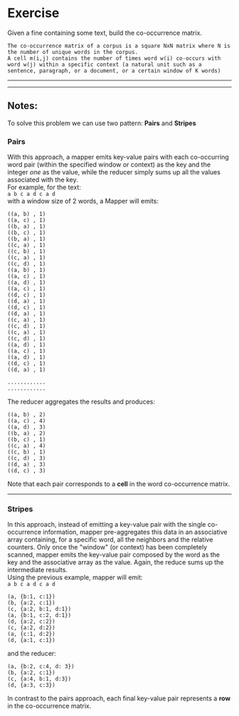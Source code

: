 # Exercise #
Given a fine containing some text, build the co-occurrence matrix.

    The co-occurrence matrix of a corpus is a square NxN matrix where N is the number of unique words in the corpus.
    A cell m(i,j) contains the number of times word w(i) co-occurs with word w(j) within a specific context (a natural unit such as a sentence, paragraph, or a document, or a certain window of K words)

- - - -
- - - -

## Notes: ##
To solve this problem we can use two pattern: **Pairs** and **Stripes**

### Pairs ###
With this approach, a mapper emits key-value pairs with each co-occurring word pair (within the specified window or context) as the key and the integer *one* as the value, while the reducer simply sums up all the values associated with the key.  
For example, for the text:  
`a b c a d c a d`  
with a window size of 2 words, a Mapper will emits:  
	
	((a, b) , 1)
	((a, c) , 1)
	((b, a) , 1)
	((b, c) , 1)
	((b, a) , 1)
	((c, a) , 1)
	((c, b) , 1)
	((c, a) , 1)
	((c, d) , 1)
	((a, b) , 1)
	((a, c) , 1)
	((a, d) , 1)
	((a, c) , 1) 
	((d, c) , 1)
	((d, a) , 1)
	((d, c) , 1)
	((d, a) , 1)
	((c, a) , 1)
	((c, d) , 1)
	((c, a) , 1)
	((c, d) , 1)
	((a, d) , 1)
	((a, c) , 1)
	((a, d) , 1)
	((d, c) , 1)
	((d, a) , 1)
	
	............
	............

The reducer aggregates the results and produces:

	((a, b) , 2)
	((a, c) , 4)
	((a, d) , 3)
	((b, a) , 2)
	((b, c) , 1) 
	((c, a) , 4)
	((c, b) , 1)
	((c, d) , 3)
	((d, a) , 3)
	((d, c) , 3)
	
Note that each pair corresponds to a **cell** in the word co-occurrence matrix.
	
- - - -

### Stripes ###
In this approach, instead of emitting a key-value pair with the single co-occurrence information, mapper pre-aggregates this data in an associative array containing, for a specific word, all the neighbors and the relative counters. Only once the "window" (or context) has been completely scanned, mapper emits the key-value pair composed by the word as the key and the associative array as the value. Again, the reduce sums up the intermediate results.  
Using the previous example, mapper will emit:  
`a b c a d c a d`

	(a, {b:1, c:1})
	(b, {a:2, c:1})
	(c, {a:2, b:1, d:1})
	(a, {b:1, c:2, d:1})
	(d, {a:2, c:2})
	(c, {a:2, d:2})
	(a, {c:1, d:2})
	(d, {a:1, c:1})
	 
and the reducer:

	(a, {b:2, c:4, d: 3})
	(b, {a:2, c:1})
	(c, {a:4, b:1, d:3})
	(d, {a:3, c:3})
	
In contrast to the pairs approach, each final key-value pair represents a **row** in the co-occurrence matrix.